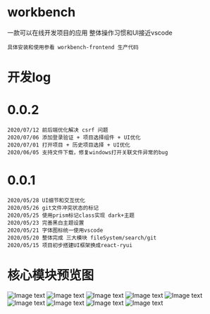 # workbench
一款可以在线开发项目的应用
整体操作习惯和UI接近vscode
```
具体安装和使用参看 workbench-frontend 生产代码
```
# 开发log
# 0.0.2
```
2020/07/12 前后端优化解决 csrf 问题
2020/07/06 添加登录验证 + 项目选择组件 + UI优化
2020/07/01 打开项目 + 历史项目选择 + UI优化
2020/06/05 支持文件下载，修复windows打开关联文件异常的bug
```
# 0.0.1
```
2020/05/28 UI细节和交互优化
2020/05/26 git文件冲突状态的标记
2020/05/25 使用prism标记class实现 dark+主题
2020/05/23 完善黑白主题设置
2020/05/21 字体图标统一使用vscode
2020/05/20 整体完成 三大模块 fileSystem/search/git
2020/05/15 项目初步搭建UI框架换成react-ryui
```
# 核心模块预览图
![Image text](https://yun-static.cdn.bcebos.com/workbench%2Fimages%2Fpreview1.jpeg)
![Image text](https://yun-static.cdn.bcebos.com/workbench%2Fimages%2Fpreview2.jpeg)
![Image text](https://yun-static.cdn.bcebos.com/workbench%2Fimages%2Fpreview3.jpeg)
![Image text](https://yun-static.cdn.bcebos.com/workbench%2Fimages%2Fpreview4.jpeg)
![Image text](https://yun-static.cdn.bcebos.com/workbench%2Fimages%2Fpreview5.jpeg)
![Image text](https://yun-static.cdn.bcebos.com/workbench%2Fimages%2Fpreview6.jpeg)
![Image text](https://yun-static.cdn.bcebos.com/workbench%2Fimages%2Fpreview7.jpeg)
![Image text](https://yun-static.cdn.bcebos.com/workbench%2Fimages%2Fpreview8.jpeg)
![Image text](https://yun-static.cdn.bcebos.com/workbench%2Fimages%2Fpreview9.jpeg)